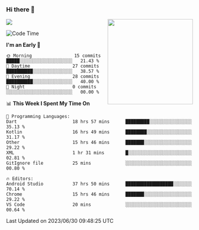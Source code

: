 ### Hi there 👋

![](https://metrics.lecoq.io/itaowu?template=classic&config.timezone=Asia%2FShanghai)
<img align='right' src="https://media.giphy.com/media/M9gbBd9nbDrOTu1Mqx/giphy.gif" width="230">

<!--START_SECTION:waka-->
![Code Time](http://img.shields.io/badge/Code%20Time-162%20hrs%2019%20mins-blue)

**I'm an Early 🐤** 

```text
🌞 Morning                15 commits          █████░░░░░░░░░░░░░░░░░░░░   21.43 % 
🌆 Daytime                27 commits          ██████████░░░░░░░░░░░░░░░   38.57 % 
🌃 Evening                28 commits          ██████████░░░░░░░░░░░░░░░   40.00 % 
🌙 Night                  0 commits           ░░░░░░░░░░░░░░░░░░░░░░░░░   00.00 % 
```


📊 **This Week I Spent My Time On** 

```text
💬 Programming Languages: 
Dart                     18 hrs 57 mins      █████████░░░░░░░░░░░░░░░░   35.13 % 
Kotlin                   16 hrs 49 mins      ████████░░░░░░░░░░░░░░░░░   31.17 % 
Other                    15 hrs 46 mins      ███████░░░░░░░░░░░░░░░░░░   29.22 % 
XML                      1 hr 31 mins        █░░░░░░░░░░░░░░░░░░░░░░░░   02.81 % 
GitIgnore file           25 mins             ░░░░░░░░░░░░░░░░░░░░░░░░░   00.80 % 

🔥 Editors: 
Android Studio           37 hrs 50 mins      ██████████████████░░░░░░░   70.14 % 
Chrome                   15 hrs 46 mins      ███████░░░░░░░░░░░░░░░░░░   29.22 % 
VS Code                  20 mins             ░░░░░░░░░░░░░░░░░░░░░░░░░   00.64 % 
```


 Last Updated on 2023/06/30 09:48:25 UTC
<!--END_SECTION:waka-->

<!--
**itaowu/itaowu** is a ✨ _special_ ✨ repository because its `README.md` (this file) appears on your GitHub profile.

Here are some ideas to get you started:

- 🔭 I’m currently working on ...
- 🌱 I’m currently learning ...
- 👯 I’m looking to collaborate on ...
- 🤔 I’m looking for help with ...
- 💬 Ask me about ...
- 📫 How to reach me: ...
- 😄 Pronouns: ...
- ⚡ Fun fact: ...
-->
